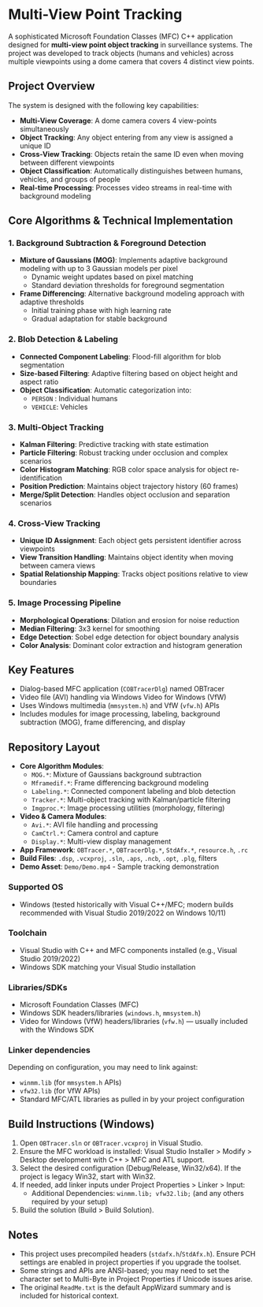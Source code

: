 # Multi-View Point Tracking

A sophisticated Microsoft Foundation Classes (MFC) C++ application designed for **multi-view point object tracking** in surveillance systems. The project was developed to track objects (humans and vehicles) across multiple viewpoints using a dome camera that covers 4 distinct view points.

## Project Overview

The system is designed with the following key capabilities:
- **Multi-View Coverage**: A dome camera covers 4 view-points simultaneously
- **Object Tracking**: Any object entering from any view is assigned a unique ID
- **Cross-View Tracking**: Objects retain the same ID even when moving between different viewpoints
- **Object Classification**: Automatically distinguishes between humans, vehicles, and groups of people
- **Real-time Processing**: Processes video streams in real-time with background modeling

## Core Algorithms & Technical Implementation

### 1. **Background Subtraction & Foreground Detection**
- **Mixture of Gaussians (MOG)**: Implements adaptive background modeling with up to 3 Gaussian models per pixel
  - Dynamic weight updates based on pixel matching
  - Standard deviation thresholds for foreground segmentation
- **Frame Differencing**: Alternative background modeling approach with adaptive thresholds
  - Initial training phase with high learning rate
  - Gradual adaptation for stable background

### 2. **Blob Detection & Labeling**
- **Connected Component Labeling**: Flood-fill algorithm for blob segmentation
- **Size-based Filtering**: Adaptive filtering based on object height and aspect ratio
- **Object Classification**: Automatic categorization into:
  - `PERSON` : Individual humans
  - `VEHICLE`: Vehicles

### 3. **Multi-Object Tracking**
- **Kalman Filtering**: Predictive tracking with state estimation
- **Particle Filtering**: Robust tracking under occlusion and complex scenarios
- **Color Histogram Matching**: RGB color space analysis for object re-identification
- **Position Prediction**: Maintains object trajectory history (60 frames)
- **Merge/Split Detection**: Handles object occlusion and separation scenarios

### 4. **Cross-View Tracking**
- **Unique ID Assignment**: Each object gets persistent identifier across viewpoints
- **View Transition Handling**: Maintains object identity when moving between camera views
- **Spatial Relationship Mapping**: Tracks object positions relative to view boundaries

### 5. **Image Processing Pipeline**
- **Morphological Operations**: Dilation and erosion for noise reduction
- **Median Filtering**: 3x3 kernel for smoothing
- **Edge Detection**: Sobel edge detection for object boundary analysis
- **Color Analysis**: Dominant color extraction and histogram generation

## Key Features
- Dialog-based MFC application (`COBTracerDlg`) named OBTracer
- Video file (AVI) handling via Windows Video for Windows (VfW)
- Uses Windows multimedia (`mmsystem.h`) and VfW (`vfw.h`) APIs
- Includes modules for image processing, labeling, background subtraction (MOG), frame differencing, and display

## Repository Layout
- **Core Algorithm Modules**:
  - `MOG.*`: Mixture of Gaussians background subtraction
  - `Mframedif.*`: Frame differencing background modeling
  - `Labeling.*`: Connected component labeling and blob detection
  - `Tracker.*`: Multi-object tracking with Kalman/particle filtering
  - `Imgproc.*`: Image processing utilities (morphology, filtering)
- **Video & Camera Modules**:
  - `Avi.*`: AVI file handling and processing
  - `CamCtrl.*`: Camera control and capture
  - `Display.*`: Multi-view display management
- **App Framework**: `OBTracer.*`, `OBTracerDlg.*`, `StdAfx.*`, `resource.h`, `.rc`
- **Build Files**: `.dsp`, `.vcxproj`, `.sln`, `.aps`, `.ncb`, `.opt`, `.plg`, filters
- **Demo Asset**: `Demo/Demo.mp4` - Sample tracking demonstration


### Supported OS
- Windows (tested historically with Visual C++/MFC; modern builds recommended with Visual Studio 2019/2022 on Windows 10/11)

### Toolchain
- Visual Studio with C++ and MFC components installed (e.g., Visual Studio 2019/2022)
- Windows SDK matching your Visual Studio installation

### Libraries/SDKs
- Microsoft Foundation Classes (MFC)
- Windows SDK headers/libraries (`windows.h`, `mmsystem.h`)
- Video for Windows (VfW) headers/libraries (`vfw.h`) — usually included with the Windows SDK

### Linker dependencies
Depending on configuration, you may need to link against:
- `winmm.lib` (for `mmsystem.h` APIs)
- `vfw32.lib` (for VfW APIs)
- Standard MFC/ATL libraries as pulled in by your project configuration

## Build Instructions (Windows)
1. Open `OBTracer.sln` or `OBTracer.vcxproj` in Visual Studio.
2. Ensure the MFC workload is installed: Visual Studio Installer > Modify > Desktop development with C++ > MFC and ATL support.
3. Select the desired configuration (Debug/Release, Win32/x64). If the project is legacy Win32, start with Win32.
4. If needed, add linker inputs under Project Properties > Linker > Input:
   - Additional Dependencies: `winmm.lib; vfw32.lib;` (and any others required by your setup)
5. Build the solution (Build > Build Solution).


## Notes
- This project uses precompiled headers (`stdafx.h`/`StdAfx.h`). Ensure PCH settings are enabled in project properties if you upgrade the toolset.
- Some strings and APIs are ANSI-based; you may need to set the character set to Multi-Byte in Project Properties if Unicode issues arise.
- The original `ReadMe.txt` is the default AppWizard summary and is included for historical context.